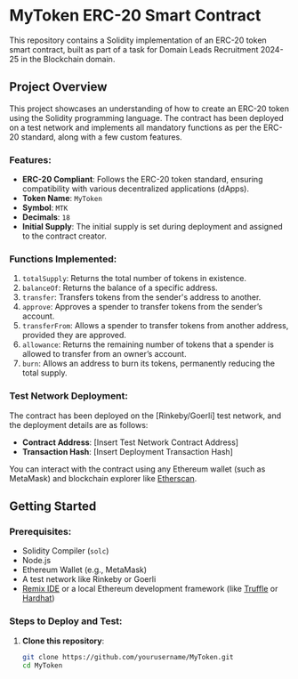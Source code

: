 # MyToken ERC-20 Smart Contract

This repository contains a Solidity implementation of an ERC-20 token smart contract, built as part of a task for Domain Leads Recruitment 2024-25 in the Blockchain domain.

## Project Overview

This project showcases an understanding of how to create an ERC-20 token using the Solidity programming language. The contract has been deployed on a test network and implements all mandatory functions as per the ERC-20 standard, along with a few custom features.

### Features:
- **ERC-20 Compliant**: Follows the ERC-20 token standard, ensuring compatibility with various decentralized applications (dApps).
- **Token Name**: `MyToken`
- **Symbol**: `MTK`
- **Decimals**: `18`
- **Initial Supply**: The initial supply is set during deployment and assigned to the contract creator.
  
### Functions Implemented:
1. `totalSupply`: Returns the total number of tokens in existence.
2. `balanceOf`: Returns the balance of a specific address.
3. `transfer`: Transfers tokens from the sender's address to another.
4. `approve`: Approves a spender to transfer tokens from the sender’s account.
5. `transferFrom`: Allows a spender to transfer tokens from another address, provided they are approved.
6. `allowance`: Returns the remaining number of tokens that a spender is allowed to transfer from an owner’s account.
7. `burn`: Allows an address to burn its tokens, permanently reducing the total supply.

### Test Network Deployment:
The contract has been deployed on the [Rinkeby/Goerli] test network, and the deployment details are as follows:
- **Contract Address**: [Insert Test Network Contract Address]
- **Transaction Hash**: [Insert Deployment Transaction Hash]

You can interact with the contract using any Ethereum wallet (such as MetaMask) and blockchain explorer like [Etherscan](https://etherscan.io).

## Getting Started

### Prerequisites:
- Solidity Compiler (`solc`)
- Node.js
- Ethereum Wallet (e.g., MetaMask)
- A test network like Rinkeby or Goerli
- [Remix IDE](https://remix.ethereum.org/) or a local Ethereum development framework (like [Truffle](https://www.trufflesuite.com/) or [Hardhat](https://hardhat.org/))

### Steps to Deploy and Test:
1. **Clone this repository**:
   ```bash
   git clone https://github.com/yourusername/MyToken.git
   cd MyToken
